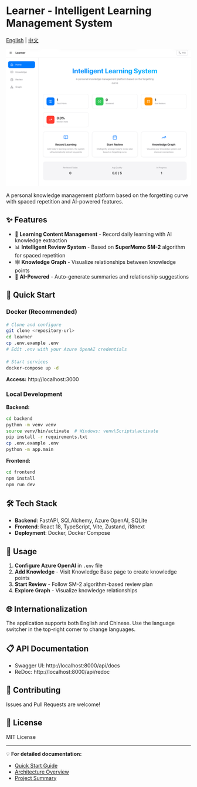 # Learner - Intelligent Learning Management System

[English](#english) | [中文](README.zh-CN.md)

![Learner App](./imgs/app.png)

<a name="english"></a>

A personal knowledge management platform based on the forgetting curve with spaced repetition and AI-powered features.

## ✨ Features

- 📝 **Learning Content Management** - Record daily learning with AI knowledge extraction
- 📊 **Intelligent Review System** - Based on **SuperMemo SM-2** algorithm for spaced repetition
- 🕸️ **Knowledge Graph** - Visualize relationships between knowledge points
- 🤖 **AI-Powered** - Auto-generate summaries and relationship suggestions

## 🚀 Quick Start

### Docker (Recommended)

```bash
# Clone and configure
git clone <repository-url>
cd learner
cp .env.example .env
# Edit .env with your Azure OpenAI credentials

# Start services
docker-compose up -d
```

**Access:** http://localhost:3000

### Local Development

**Backend:**
```bash
cd backend
python -m venv venv
source venv/bin/activate  # Windows: venv\Scripts\activate
pip install -r requirements.txt
cp .env.example .env
python -m app.main
```

**Frontend:**
```bash
cd frontend
npm install
npm run dev
```

## 🛠️ Tech Stack

- **Backend**: FastAPI, SQLAlchemy, Azure OpenAI, SQLite
- **Frontend**: React 18, TypeScript, Vite, Zustand, i18next
- **Deployment**: Docker, Docker Compose

## 📖 Usage

1. **Configure Azure OpenAI** in `.env` file
2. **Add Knowledge** - Visit Knowledge Base page to create knowledge points
3. **Start Review** - Follow SM-2 algorithm-based review plan
4. **Explore Graph** - Visualize knowledge relationships

## 🌐 Internationalization

The application supports both English and Chinese. Use the language switcher in the top-right corner to change languages.

## 📋 API Documentation

- Swagger UI: http://localhost:8000/api/docs
- ReDoc: http://localhost:8000/api/redoc

## 🤝 Contributing

Issues and Pull Requests are welcome!

## 📄 License

MIT License

---

💡 **For detailed documentation:**
- [Quick Start Guide](QUICKSTART.md)
- [Architecture Overview](ARCHITECTURE.md)
- [Project Summary](PROJECT_SUMMARY.md)
